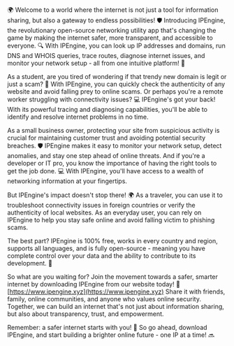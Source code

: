 🌍 Welcome to a world where the internet is not just a tool for information sharing, but also a gateway to endless possibilities! 🛡️ Introducing IPEngine, the revolutionary open-source networking utility app that's changing the game by making the internet safer, more transparent, and accessible to everyone. 🔍 With IPEngine, you can look up IP addresses and domains, run DNS and WHOIS queries, trace routes, diagnose internet issues, and monitor your network setup - all from one intuitive platform! 📡

As a student, are you tired of wondering if that trendy new domain is legit or just a scam? 🤔 With IPEngine, you can quickly check the authenticity of any website and avoid falling prey to online scams. Or perhaps you're a remote worker struggling with connectivity issues? 💻 IPEngine's got your back! With its powerful tracing and diagnosing capabilities, you'll be able to identify and resolve internet problems in no time.

As a small business owner, protecting your site from suspicious activity is crucial for maintaining customer trust and avoiding potential security breaches. 🛡️ IPEngine makes it easy to monitor your network setup, detect anomalies, and stay one step ahead of online threats. And if you're a developer or IT pro, you know the importance of having the right tools to get the job done. 💻 With IPEngine, you'll have access to a wealth of networking information at your fingertips.

But IPEngine's impact doesn't stop there! 🌍 As a traveler, you can use it to troubleshoot connectivity issues in foreign countries or verify the authenticity of local websites. As an everyday user, you can rely on IPEngine to help you stay safe online and avoid falling victim to phishing scams.

The best part? IPEngine is 100% free, works in every country and region, supports all languages, and is fully open-source - meaning you have complete control over your data and the ability to contribute to its development. 🚀

So what are you waiting for? Join the movement towards a safer, smarter internet by downloading IPEngine from our website today! 📲 [https://www.ipengine.xyz](https://www.ipengine.xyz) Share it with friends, family, online communities, and anyone who values online security. Together, we can build an internet that's not just about information sharing, but also about transparency, trust, and empowerment.

Remember: a safer internet starts with you! 🌟 So go ahead, download IPEngine, and start building a brighter online future - one IP at a time! 🔜